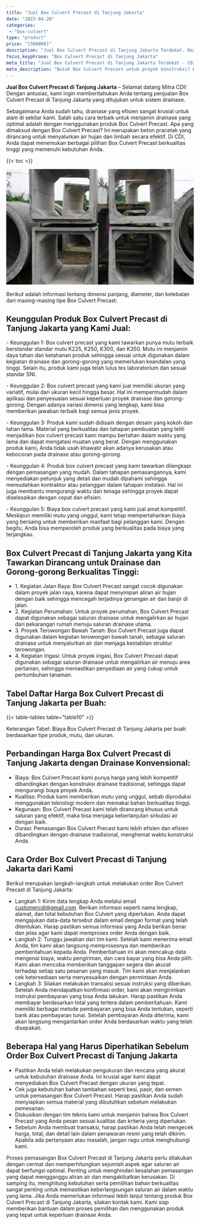 ```yaml
---
title: "Jual Box Culvert Precast di Tanjung Jakarta"
date: "2023-04-20"
categories:
 - "box-culvert"
type: "product"
price: "[500000]"
description: "Jual Box Culvert Precast di Tanjung Jakarta Terdekat. Box Culvert Precast ini merupakan pilihan prima dalam proyek pembangunan sebagai bahan infrastruktur yang handal dan tahan lama. Hubungi kami untuk konsultasi mendalam."
focus_keyphrase: "Box Culvert Precast di Tanjung Jakarta"
meta_title: "Jual Box Culvert Precast di Tanjung Jakarta Terdekat - CDI"
meta_description: "Butuh Box Culvert Precast untuk proyek konstruksi? Kami adalah solusi tepat dengan penawaran kompetitif. Klik untuk penawaran istimewa."
---
```


**Jual Box Culvert Precast di Tanjung Jakarta** – Selamat datang Mitra CDI! Dengan antusias, kami ingin memberitahukan Anda tentang penjualan Box Culvert Precast di Tanjung Jakarta yang ditujukan untuk sistem drainase.

Sebagaimana Anda sudah tahu, drainase yang efisien sangat krusial untuk alam di sekitar kami. Salah satu cara terbaik untuk menjamin drainase yang optimal adalah dengan menggunakan produk Box Culvert Precast. Apa yang dimaksud dengan Box Culvert Precast? Ini merupakan beton pracetak yang dirancang untuk menyalurkan air hujan dan limbah secara efektif. Di CDI, Anda dapat menemukan berbagai pilihan Box Culvert Precast berkualitas tinggi yang memenuhi kebutuhan Anda.

{{< toc >}}

![Jual Box Culvert Precast di Tanjung Jakarta](/images/box-culvert/box-culvert-21.jpg)

Berikut adalah informasi tentang dimensi panjang, diameter, dan ketebalan dari masing-masing tipe Box Culvert Precast: 

## Keunggulan Produk Box Culvert Precast di Tanjung Jakarta yang Kami Jual:

\- Keunggulan 1: Box culvert precast yang kami tawarkan punya mutu terbaik berstandar standar mutu K225, K250, K300, dan K350. Mutu ini menjamin daya tahan dan ketahanan produk sehingga sesuai untuk digunakan dalam kegiatan drainase dan gorong-gorong yang memerlukan keandalan yang tinggi. Selain itu, produk kami juga telah lulus tes laboratorium dan sesuai standar SNI.

\- Keunggulan 2: Box culvert precast yang kami jual memiliki ukuran yang variatif, mulai dari ukuran kecil hingga besar. Hal ini mempermudah dalam aplikasi dan penyesuaian sesuai keperluan proyek drainase dan gorong-gorong. Dengan adanya variasi dimensi yang lengkap, kami bisa memberikan jawaban terbaik bagi semua jenis proyek.

\- Keunggulan 3: Produk kami sudah didisain dengan desain yang kokoh dan tahan lama. Material yang berkualitas dan tahapan pembuatan yang teliti menjadikan box culvert precast kami mampu bertahan dalam waktu yang lama dan dapat mengatasi muatan yang berat. Dengan menggunakan produk kami, Anda tidak usah khawatir akan adanya kerusakan atau kebocoran pada drainase atau gorong-gorong.

\- Keunggulan 4: Produk box culvert precast yang kami tawarkan dilengkapi dengan pemasangan yang mudah. Dalam tahapan pemasangannya, kami menyediakan petunjuk yang detail dan mudah dipahami sehingga memudahkan kontraktor atau pelanggan dalam tahapan instalasi. Hal ini juga membantu mengurangi waktu dan tenaga sehingga proyek dapat diselesaikan dengan cepat dan efisien.

\- Keunggulan 5: Biaya box culvert precast yang kami jual amat kompetitif. Meskipun memiliki mutu yang unggul, kami tetap mempertahankan biaya yang bersaing untuk memberikan manfaat bagi pelanggan kami. Dengan begitu, Anda bisa memperoleh produk yang berkualitas pada biaya yang terjangkau.

## Box Culvert Precast di Tanjung Jakarta yang Kita Tawarkan Dirancang untuk Drainase dan Gorong-gorong Berkualitas Tinggi:

*   1\. Kegiatan Jalan Raya: Box Culvert Precast sangat cocok digunakan dalam proyek jalan raya, karena dapat menyimpan aliran air hujan dengan baik sehingga mencegah terjadinya genangan air dan banjir di jalan.
*   2\. Kegiatan Perumahan: Untuk proyek perumahan, Box Culvert Precast dapat digunakan sebagai saluran drainase untuk mengalirkan air hujan dari pekarangan rumah menuju saluran drainase utama.
*   3\. Proyek Terowongan Bawah Tanah: Box Culvert Precast juga dapat digunakan dalam kegiatan terowongan bawah tanah, sebagai saluran drainase untuk menyalurkan air dan menjaga kestabilan struktur terowongan.
*   4\. Kegiatan Irigasi: Untuk proyek irigasi, Box Culvert Precast dapat digunakan sebagai saluran drainase untuk mengalirkan air menuju area pertanian, sehingga memastikan penyediaan air yang cukup untuk pertumbuhan tanaman.

## Tabel Daftar Harga Box Culvert Precast di Tanjung Jakarta per Buah:

{{< table-tables table="table10" >}}

Keterangan Tabel: Biaya Box Culvert Precast di Tanjung Jakarta per buah berdasarkan tipe produk, mutu, dan ukuran.

## Perbandingan Harga Box Culvert Precast di Tanjung Jakarta dengan Drainase Konvensional:

*   Biaya: Box Culvert Precast kami punya harga yang lebih kompetitif dibandingkan dengan konstruksi drainase tradisional, sehingga dapat mengurangi biaya proyek Anda.
*   Kualitas: Produk kami memberikan mutu yang unggul, sebab diproduksi menggunakan teknologi modern dan memakai bahan berkualitas tinggi.
*   Kegunaan: Box Culvert Precast kami telah dirancang khusus untuk saluran yang efektif, maka bisa menjaga keberlanjutan sirkulasi air dengan baik.
*   Durasi: Pemasangan Box Culvert Precast kami lebih efisien dan efisien dibandingkan dengan drainase tradisional, menghemat waktu konstruksi Anda.

## Cara Order Box Culvert Precast di Tanjung Jakarta dari Kami

Berikut merupakan langkah-langkah untuk melakukan order Box Culvert Precast di Tanjung Jakarta:

*   Langkah 1: Kirim data lengkap Anda melalui email customercdi@gmail.com. Berikan informasi seperti nama lengkap, alamat, dan total kebutuhan Box Culvert yang diperlukan.
Anda dapat mengajukan data-data tersebut dalam email dengan format yang telah ditentukan. Harap pastikan semua informasi yang Anda berikan benar dan jelas agar kami dapat memproses order Anda dengan baik.
*   Langkah 2: Tunggu jawaban dari tim kami. Setelah kami menerima email Anda, tim kami akan langsung memprosesnya dan memberikan pemberitahuan kepada Anda. Pemberitahuan ini akan mencakup data mengenai biaya, waktu pengiriman, dan cara bayar yang bisa Anda pilih.
Kami akan mencoba memberikan tanggapan segera dan akurat terhadap setiap satu pesanan yang masuk. Tim kami akan menjalankan cek ketersediaan serta menyesuaikan dengan permintaan Anda.
*   Langkah 3: Silakan melakukan transaksi sesuai instruksi yang diberikan. Setelah Anda mendapatkan konfirmasi order, kami akan mengirimkan instruksi pembayaran yang bisa Anda lakukan. Harap pastikan Anda membayar berdasarkan total yang tertera dalam pemberitahuan.
Kami memiliki berbagai metode pembayaran yang bisa Anda tentukan, seperti bank atau pembayaran tunai. Setelah pembayaran Anda diterima, kami akan langsung mengantarkan order Anda berdasarkan waktu yang telah disepakati.

## Beberapa Hal yang Harus Diperhatikan Sebelum Order Box Culvert Precast di Tanjung Jakarta

*   Pastikan Anda telah melakukan pengukuran dan rencana yang akurat untuk kebutuhan drainase Anda. Ini krusial agar kami dapat menyediakan Box Culvert Precast dengan ukuran yang tepat.
*   Cek juga kebutuhan bahan tambahan seperti besi, pasir, dan semen untuk pemasangan Box Culvert Precast. Harap pastikan Anda sudah menyiapkan semua material yang dibutuhkan sebelum melakukan pemesanan.
*   Diskusikan dengan tim teknis kami untuk menjamin bahwa Box Culvert Precast yang Anda pesan sesuai kualitas dan kriteria yang diperlukan.
*   Sebelum Anda membuat transaksi, harap pastikan Anda telah mengecek harga, total, dan detail lain dalam penawaran resmi yang telah dikirim. Apabila ada pertanyaan atau masalah, jangan ragu untuk menghubungi kami.

Proses pemasangan Box Culvert Precast di Tanjung Jakarta perlu dilakukan dengan cermat dan memperhitungkan sejumlah aspek agar saluran air dapat berfungsi optimal. Penting untuk menghindari kesalahan pemasangan yang dapat mengganggu aliran air dan mengakibatkan kerusakan. Di samping itu, menghitung kebutuhan serta pemilihan bahan berkualitas sangat penting untuk memastikan keberlangsungan saluran air dalam waktu yang lama. Jika Anda memerlukan informasi lebih lanjut tentang produk Box Culvert Precast di Tanjung Jakarta, silakan kontak kami. Kami siap memberikan bantuan dalam proses pemilihan dan menggunakan produk yang tepat untuk keperluan drainase Anda.